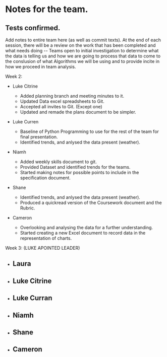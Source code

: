 # Notes for the team.
Tests confirmed.
---
Add notes to entire team here (as well as commit texts).
At the end of each session, there will be a review on the work that has been completed and what needs doing -- Teams open to initial investigation to determine what the data is telling us and how we are going to process that data to come to the conslusion of what Algorithms we will be using and to provide incite in how we proceed in team analysis.

Week 2:
- Luke Citrine
  - Added planning branch and meeting minutes to it.
  - Updated Data excel spreadsheets to Git.
  - Accepted all invites to Git. (Except one)
  - Updated and remade the plans document to be simpler.

- Luke Curren
  - Baseline of Python Programming to use for the rest of the team for final presentation.
  - Identified trends, and anlysed the data present (weather).

- Niamh
  - Added weekly skills document to git.
  - Provided Dataset and identified trends for the teams.
  - Started making notes for possible points to include in the specification document.

- Shane
  - Identified trends, and anlysed the data present (weather).
  - Produced a quickread version of the Coursework document and the Rubric.
  
- Cameron
  - Overlooking and analysing the data for a further understanding.
  - Started creating a new Excel document to record data in the representation of charts. 

Week 3: (LUKE APOINTED LEADER)
- Laura
  -

- Luke Citrine
  -

- Luke Curran
  -

- Niamh
  -

- Shane
  -

- Cameron
  -

